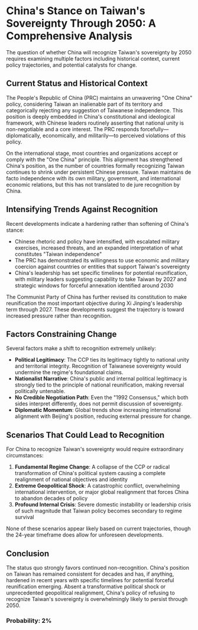 # China's Stance on Taiwan's Sovereignty Through 2050: A Comprehensive Analysis

The question of whether China will recognize Taiwan's sovereignty by 2050 requires examining multiple factors including historical context, current policy trajectories, and potential catalysts for change.

## Current Status and Historical Context

The People's Republic of China (PRC) maintains an unwavering "One China" policy, considering Taiwan an inalienable part of its territory and categorically rejecting any suggestion of Taiwanese independence. This position is deeply embedded in China's constitutional and ideological framework, with Chinese leaders routinely asserting that national unity is non-negotiable and a core interest. The PRC responds forcefully—diplomatically, economically, and militarily—to perceived violations of this policy.

On the international stage, most countries and organizations accept or comply with the "One China" principle. This alignment has strengthened China's position, as the number of countries formally recognizing Taiwan continues to shrink under persistent Chinese pressure. Taiwan maintains de facto independence with its own military, government, and international economic relations, but this has not translated to de jure recognition by China.

## Intensifying Trends Against Recognition

Recent developments indicate a hardening rather than softening of China's stance:

- Chinese rhetoric and policy have intensified, with escalated military exercises, increased threats, and an expanded interpretation of what constitutes "Taiwan independence"
- The PRC has demonstrated its willingness to use economic and military coercion against countries or entities that support Taiwan's sovereignty
- China's leadership has set specific timelines for potential reunification, with military leaders suggesting capability to take Taiwan by 2027 and strategic windows for forceful annexation identified around 2030

The Communist Party of China has further revised its constitution to make reunification the most important objective during Xi Jinping's leadership term through 2027. These developments suggest the trajectory is toward increased pressure rather than recognition.

## Factors Constraining Change

Several factors make a shift to recognition extremely unlikely:

- **Political Legitimacy**: The CCP ties its legitimacy tightly to national unity and territorial integrity. Recognition of Taiwanese sovereignty would undermine the regime's foundational claims.
- **Nationalist Narrative**: China's public and internal political legitimacy is strongly tied to the principle of national reunification, making reversal politically untenable.
- **No Credible Negotiation Path**: Even the "1992 Consensus," which both sides interpret differently, does not permit discussion of sovereignty.
- **Diplomatic Momentum**: Global trends show increasing international alignment with Beijing's position, reducing external pressure for change.

## Scenarios That Could Lead to Recognition

For China to recognize Taiwan's sovereignty would require extraordinary circumstances:

1. **Fundamental Regime Change**: A collapse of the CCP or radical transformation of China's political system causing a complete realignment of national objectives and identity
2. **Extreme Geopolitical Shock**: A catastrophic conflict, overwhelming international intervention, or major global realignment that forces China to abandon decades of policy
3. **Profound Internal Crisis**: Severe domestic instability or leadership crisis of such magnitude that Taiwan policy becomes secondary to regime survival

None of these scenarios appear likely based on current trajectories, though the 24-year timeframe does allow for unforeseen developments.

## Conclusion

The status quo strongly favors continued non-recognition. China's position on Taiwan has remained consistent for decades and has, if anything, hardened in recent years with specific timelines for potential forceful reunification emerging. Absent a transformative political shock or unprecedented geopolitical realignment, China's policy of refusing to recognize Taiwan's sovereignty is overwhelmingly likely to persist through 2050.

### Probability: 2%